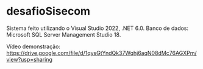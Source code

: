 # desafioSisecom

Sistema feito utilizando o Visual Studio 2022, .NET 6.0.
Banco de dados: Microsoft SQL Server Management Studio 18.

Vídeo demonstração: https://drive.google.com/file/d/1qysGtYndQk37Wqhj6aqN08dMc76AGXPm/view?usp=sharing
